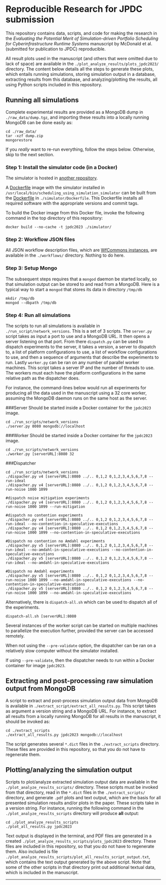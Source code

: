 # Reproducible Research for JPDC submission

This repository contains data, scripts, and code for making the research in the
_Evaluating the Potential Merit of Simulation-driven Portfolio Scheduling
for Cyberinfrastructure Runtime Systems_ manuscript by McDonald et al. 
(submitted for publication to JPDC) reproducible.

All result plots used in the manuscript (and others that were omitted due to lack of space) are
available in the `./plot_analyze_results/plots_jpdc2023/` directory. The content below details all the steps
to generate these plots, which entails running simulations, storing simulation output in a database, 
extracting results from this database, and analyzing/plotting the results, all using Python
scripts included in this repository. 

## Running all simulations

Complete experimental results are provided as a MongoDB dump in `./raw_data/dump.tgz`, and importing
these results into a locally running MongoDB can be done easily as: 
```
cd ./raw_data/
tar -xzf dump.zip
mongorestore
```
If you _really_ want to re-run everything, follow the steps below.  Otherwise, skip to the next section. 

### Step 1: Install the simulator code (in a Docker)

The simulator is hosted in [another
repository](https://github.com/wrench-project/scheduling_using_simulation_simulator).

A [Dockerfile](https://docs.docker.com/) image with the simulator installed in
`/usr/local/bin/scheduling_using_simulation_simulator` can be built from the [Dockerfile](https://docs.docker.com/engine/reference/builder/) in `./simulator/Dockerfile`.  This Dockerfile installs all required software with the appropriate versions and commit tags. 

To build the Docker image from this Docker file, invoke the following command in the top directory of this repository: 
```
docker build --no-cache -t jpdc2023 ./simulator/
```

### Step 2: Workflow JSON files

All JSON workflow description files, which are [WfCommons instances](https://wfcommons.org/instances), are available in the `./workflows/` directory.  Nothing to do here. 

### Step 3: Setup Mongo

The subsequent steps requires that a `mongod` daemon be started locally, so
that simulation output can be stored to and read from a MongoDB.   Here is 
a typical way to start a `mongod` that stores its data in directory `/tmp/db`

```
mkdir /tmp/db
mongod --dbpath /tmp/db 
```

### Step 4: Run all simulations

The scripts to run all simulations is available in `./run_script/network_versions`. This is a set of 3 scripts.  The `server.py` script takes as input a port to use and a MongoDB URL.  It then opens a server listening on that port.  From there `dispatch.py` can be used to dispatch experiments to the server, it takes a version, a server to dispatch to, a list of platform configurations to use, a list of workflow configurations to use, and then a sequence of arguments that describe the experiments to run.
Lastly `worker.py` can be ran on any number of parallel worker machines.  This script takes a server IP and the number of threads to use.
The workers must each have the platform configurations in the same relative path as the dispatcher does.

For instance, the command-lines below would run all experiments for producing all the data used in the manuscript using a 32 core worker, assuming the MongoDB daemon runs on the same host as the server.

###Server
Should be started inside a Docker container for the `jpdc2023` image.

```
cd ./run_scripts/network_versions
./server.py 8080 mongodb://localhost
```
###Worker
Should be started inside a Docker container for the `jpdc2023` image.

```
cd ./run_scripts/network_versions
./worker.py [serverURL]:8080 32
```

###Dispatcher

```
cd ./run_scripts/network_versions
./dispacher.py v4 [serverURL]:8080 ../.. 0,1,2 0,1,2,3,4,5,6,7,8 --run-ideal
./dispacher.py v4 [serverURL]:8080 ../.. 0,1,2 0,1,2,3,4,5,6,7,8 --run-noise 1000 1099

#dispatch noise mitigation experiments
./dispacher.py v4 [serverURL]:8080 ../.. 0,1,2 0,1,2,3,4,5,6,7,8 --run-noise 1000 1099 --run-mitigation

#dispatch no contention experiments
./dispacher.py v4 [serverURL]:8080 ../.. 0,1,2 0,1,2,3,4,5,6,7,8 --run-ideal --no-contention-in-speculative-executions
./dispacher.py v4 [serverURL]:8080 ../.. 0,1,2 0,1,2,3,4,5,6,7,8 --run-noise 1000 1099 --no-contention-in-speculative-executions

#Dispatch no contention no Amdahl experiments
./dispacher.py v5 [serverURL]:8080 ../.. 0,1,2 0,1,2,3,4,5,6,7,8 --run-ideal --no-amdahl-in-speculative-executions --no-contention-in-speculative-executions
./dispacher.py v5 [serverURL]:8080 ../.. 0,1,2 0,1,2,3,4,5,6,7,8 --run-ideal --no-amdahl-in-speculative-executions 

#Dispatch no Amdahl experiments
./dispacher.py v5 [serverURL]:8080 ../.. 0,1,2 0,1,2,3,4,5,6,7,8 --run-noise 1000 1099 --no-amdahl-in-speculative-executions --no-contention-in-speculative-executions
./dispacher.py v5 [serverURL]:8080 ../.. 0,1,2 0,1,2,3,4,5,6,7,8 --run-noise 1000 1099 --no-amdahl-in-speculative-executions 
```
Alternatively, there is `dispatch-all.sh` which can be used to dispatch all of the experiments. 

```
dispatch-all.sh [serverURL]:8080
```

Several instances of the worker script can be started on multiple machines to parallelize the execution further, provided the server can be accessed remotely.

When not using the `--pre-validate` option, the dispatcher can be ran on a relatively slow computer without the simulator installed.

If using `--pre-validate`, then the dispatcher needs to run within a Docker container for image `jpdc2023`.


## Extracting and post-processing raw simulation output from MongoDB

A script to extract and post-process simulation output data from MongoDB 
is available in `./extract_script/extract_all_results.py`. This script takes as
argument a version string and a MongoDB URL. For instance, to extract all
results from a locally running MongoDB for all results in the manuscript, it should be invoked as:

```
cd ./extract_scripts
./extract_all_results.py jpdc2023 mongodb://localhost
```

The script generates several `*.dict` files in the `./extract_scripts` directory. These files are provided in this repository, so that you do not have to regenerate them. 

## Plotting/analyzing the simulation output

Scripts to plot/analyze extracted simulation output data are available in
the `./plot_analyze_results_scripts/` directory.  These scripts must be invoked from that directory, read in the `*.dict`
files in the `./extract_scripts/` directory, and generate `.pdf` plots and
text output, which are the basis for all presented simulation results and/or plots in the
paper. These scripts take in a version string. For instance, running the following command
in the `./plot_analyze_results_scripts` directory will produce **all** output:

```
cd ./plot_analyze_results_scripts
./plot_all_results.py jpdc2023
```

Text output is displayed in the terminal, and PDF files are generated in a created `./plot_analyze_results_scripts/plots_jpdc2023` directory. These files
are included in this repository, so that you do not have to regenerate them. Also included is file `./plot_analyze_results_scripts/plot_all_results_script_output.txt`, which contains the text output generated by the above script. Note that some of the other scripts in that directory print out additional textual data, which is included in the manuscript.

---
